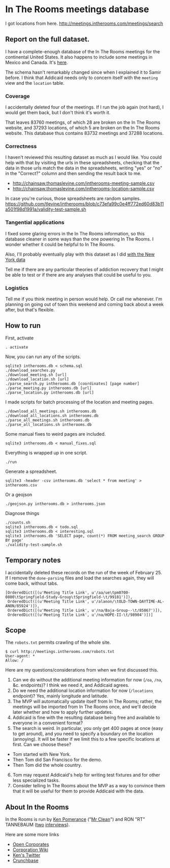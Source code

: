 In The Rooms meetings database
===

I got locations from here.
http://meetings.intherooms.com/meetings/search

## Report on the full dataset.
I have a complete-enough database of the In The Rooms meetings for
the continental United States. It also happens to include some
meetings in Mexico and Canada. It's [here](http://chainsaw.thomaslevine.com/intherooms.db).

The schema hasn't remarkably changed since when I explained it to
Samir before. I think that Addicaid needs only to concern itself
with the `meeting` view and the `location` table.

### Coverage
I accidentally deleted four of the meetings. If I run the job again
(not hard), I would get them back, but I don't think it's worth it.

That leaves 83760 meetings, of which 28 are broken on the In The
Rooms website, and 37293 locations, of which 5 are broken on the In
The Rooms website. This database thus contains 83732 meetings and
37288 locations.

### Correctness
I haven't reviewed this resulting dataset as much as I would like.
You could help with that by visiting the urls in these spreadsheets,
checking that the data in those urls match the data in the
spreadsheets, writing "yes" or "no" in the "Correct?" column and
then sending the result back to me.

* http://chainsaw.thomaslevine.com/intherooms-meeting-sample.csv
* http://chainsaw.thomaslevine.com/intherooms-location-sample.csv

In case you're curious, those spreadsheets are random samples.
https://github.com/tlevine/intherooms/blob/c73efa99c0e4ff772ed60d83b11a501f98d1991a/validity-test-sample.sh

### Tangential applications
I fixed some glaring errors in the In The Rooms information, so this
database cleaner in some ways than the one powering In The Rooms.
I wonder whether it could be helpful to In The Rooms.

Also, I'll probably eventually play with this dataset as I did
[with the New York data](http://thomaslevine.com/!/new-york-addiction-recovery-meetings/)

Tell me if there are any particular theories of addiction recovery
that I might be able to test or if there are any analyses that could
be useful to you.

### Logistics
Tell me if you think meeting in person would help. Or call me
whenever. I'm planning on going out of town this weekend and coming
back about a week after, but that's flexible.

## How to run

First, activate

    . activate

Now, you can run any of the scripts.

    sqlite3 intherooms.db < schema.sql
    ./download_searches.py
    ./download_meeting.sh [url]
    ./download_location.sh [url]
    ./parse_search.py intherooms.db [coordinates] [page number]
    ./parse_meeting.py intherooms.db [url]
    ./parse_location.py intherooms.db [url]

I made scripts for batch processing of the location and meeting pages.

    ./download_all_meetings.sh intherooms.db
    ./download_all_locations.sh intherooms.db
    ./parse_all_meetings.sh intherooms.db
    ./parse_all_locations.sh intherooms.db

Some manual fixes to weird pages are included.

    sqlite3 intherooms.db < manual_fixes.sql

Everything is wrapped up in one script.

    ./run

Generate a spreadsheet.

    sqlite3 -header -csv intherooms.db 'select * from meeting' > intherooms.csv

Or a geojson

    ./geojson.py intherooms.db > intherooms.json

Diagnose things

    ./counts.sh
    sqlite3 intherooms.db < todo.sql
    sqlite3 intherooms.db < interesting.sql
    sqlite3 intherooms.db 'SELECT page, count(*) FROM meeting_search GROUP BY page'
    ./validity-test-sample.sh

## Temporary notes
I accidentally deleted these records on the run of the week of February 25.
If I remove the `done-parsing` files and load the searches again, they will
come back, without tabs.

    [OrderedDict([(u'Meeting Title Link', u'/aa/ue\tpm0700-0800\tSpringfield-Study-Group\tSpringfield-\t/99181')]),
     OrderedDict([(u'Meeting Title Link', u'/alanon/\tOLD-TOWN-DAYTIME-AL-ANON/85924')]),
     OrderedDict([(u'Meeting Title Link', u'/na/Baja-Group--\t/85867')]),
     OrderedDict([(u'Meeting Title Link', u'/na/HOPE-II-\t/98904')])]

## Scope
The `robots.txt` permits crawling of the whole site.

    $ curl http://meetings.intherooms.com/robots.txt
    User-agent: *
    Allow: /

Here are my questions/considerations from when we first discussed this.

1. Can we do without the additional meeting information for now
    (`/oa`, `/na`, &c. endpoints)? I think we need it, and Addicaid agrees.
2. Do we need the additional location information for now (`/locations`
    endpoint)? Yes, mainly longitude and latitude.
3. The MVP will automatically update itself from In The Rooms; rather, the meetings
    will be imported from In The Rooms once, and we'll decide later whether and how
    to apply further updates.
4. Addicaid is fine with the resulting database being free and available to everyone
    in a convenient format?
5. The search is weird. In particular, you only get 400 pages at once (easy to
    get around), and you need to specify a boundary on the location (annoying).
    It will be faster if we limit this to a few specific locations at first.
    Can we choose these?
  * Tom started with New York.
  * Then Tom did San Francisco for the demo.
  * Then Tom did the whole country.
6. Tom may request Addicaid's help for writing test fixtures and for other less
    specialized tasks.
7. Consider telling In The Rooms about the MVP as a way to convince them that
    it will be useful for them to provide Addicaid with the data.

## About In the Rooms
In the Rooms is run by
[Ken Pomerance](http://kenpomerance.com/)
("[Mr Clean](http://opencorporates.com/companies/us_fl/P06000144749)")
and RON "RT" TANNEBAUM
([two](http://100interviews.com/post/2050725736/71)
[interviews](http://www.recoverymonth.gov/Multimedia/Ask-the-Expert/Bio-Ronald-Tannebaum.aspx)).

Here are some more links

* [Open Corporates](http://opencorporates.com/companies/us_fl/P07000095303)
* [Corporation Wiki](http://www.corporationwiki.com/Florida/Plantation/ronald-d-tannebaum-P2117824.aspx)
* [Ken's Twitter](https://twitter.com/Mrclean1982)
* [Crunchbase](http://www.crunchbase.com/company/intherooms)
